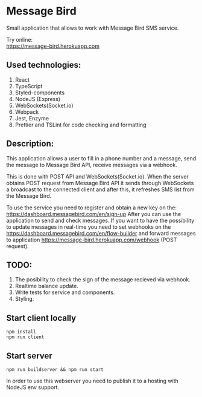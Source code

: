 # Message Bird

Small application that allows to work with Message Bird SMS service.   
  
Try online:  
https://message-bird.herokuapp.com

## Used technologies:
1. React
2. TypeScript
3. Styled-components
4. NodeJS (Express) 
5. WebSockets(Socket.io)
6. Webpack
7. Jest, Enzyme
8. Prettier and TSLint for code checking and formatting

## Description:
This application allows a user to fill in a phone number and a message, 
send the message to Message Bird API, receive messages via a webhook.
 
This is done with POST API and WebSockets(Socket.io). When the server obtains
POST request from Message Bird API it sends through WebSockets a broadcast to the connected client and after this, it refreshes SMS list from the Message Bird. 

To use the service you need to register and obtain a new key on the:
https://dashboard.messagebird.com/en/sign-up
After you can use the application to send and check messages. 
If you want to have the possibility to update messages in real-time you 
need to set webhooks on the 
https://dashboard.messagebird.com/en/flow-builder
and forward messages to application 
https://message-bird.herokuapp.com/webhook (POST request).

## TODO: 
1. The posibility to check the sign of the message recieved via webhook.  
2. Realtime balance update.   
3. Write tests for service and components.  
4. Styling.  

## Start client locally
```
npm install
npm run client 
```
## Start server
```
npm run buildserver && npm run start
```
In order to use this webserver you need to publish it to a hosting with 
NodeJS env support.
